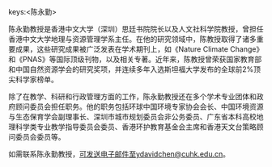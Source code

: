 keys:<陈永勤>


陈永勤教授是香港中文大学（深圳）思廷书院院长以及人文社科学院教授，曾担任香港中文大学地理与资源管理学系主任。在他的研究领域中，陈教授取得了诸多重要成果，这些研究成果被广泛发表在学术期刊上，如《Nature Climate Change》和《PNAS》等国际顶级刊物，以及相关专著。近年来，陈教授曾荣获国家教育部和中国自然资源学会的研究奖项，并连续多年入选斯坦福大学发布的全球前2%顶尖科学家榜单。

除了在教学、科研和行政管理方面的工作，陈永勤教授还在多个学术专业团体和政府顾问委员会担任职务。他的职务包括环球中国环境专家协会会长、中国环境资源与生态保育学会副理事长、深圳市城市规划委员会非公务委员、广东省本科高校地理科学类专业教学指导委员会委员、香港环护教育基金会主席和香港天文台策略顾问委员会委员等。

如需联系陈永勤教授，可发送电子邮件至ydavidchen@cuhk.edu.cn。